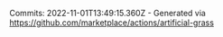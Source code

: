 Commits: 2022-11-01T13:49:15.360Z - Generated via https://github.com/marketplace/actions/artificial-grass
<br>
